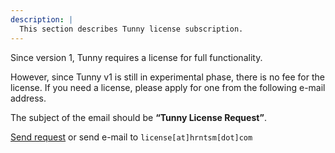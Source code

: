 ```yaml
---
description: |
  This section describes Tunny license subscription.
---
```


Since version 1, Tunny requires a license for full functionality.

However, since Tunny v1 is still in experimental phase, there is no fee for the
license. If you need a license, please apply for one from the following e-mail
address.

The subject of the email should be **“Tunny License Request”**.

[Send request](mailto:license@hrntsm.com) or send e-mail to
`license[at]hrntsm[dot]com`
